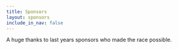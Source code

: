 ```yaml
---
title: Sponsors
layout: sponsors
include_in_nav: false
---
```

A huge thanks to last years sponsors who made the race possible.